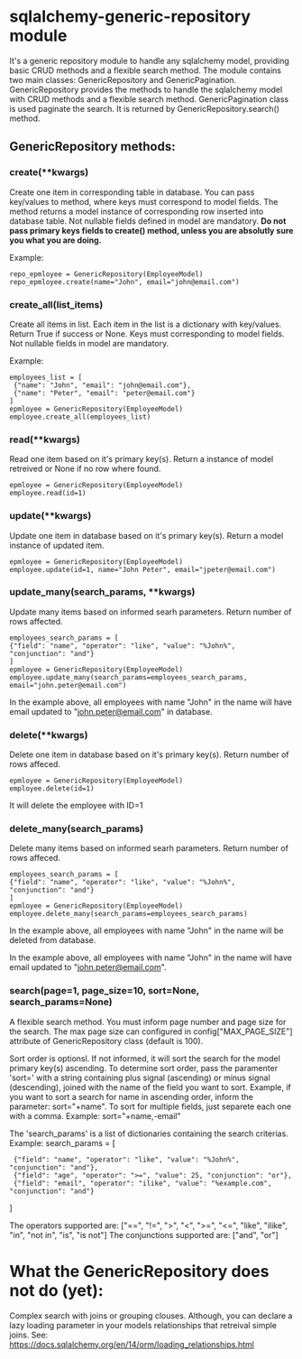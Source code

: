 # sqlalchemy-generic-repository module
It's a generic repository module to handle any sqlalchemy model, providing basic CRUD methods and a flexible search method.
The module contains two main classes: GenericRepository and GenericPagination. GenericRepository provides the methods to handle the sqlalchemy model with CRUD methods and a flexible search method. GenericPagination class is used paginate the search. It is returned by GenericRepository.search() method.

## GenericRepository methods:
### create(**kwargs)
Create one item in corresponding table in database. You can pass key/values to method, where keys must correspond to model fields. The method returns a model instance of corresponding row inserted into database table. Not nullable fields defined in model are mandatory. **Do not pass primary keys fields to create() method, unless you are absolutly sure you what you are doing.**

Example:
```
repo_epmloyee = GenericRepository(EmployeeModel)
repo_epmloyee.create(name="John", email="john@email.com")
```

### create_all(list_items)
Create all items in list. Each item in the list is a dictionary with key/values. Return True if success or None. Keys must corresponding to model fields. Not nullable fields in model are mandatory.

Example:
```
employees_list = [
 {"name": "John", "email": "john@email.com"},
 {"name": "Peter", "email": "peter@email.com"}
]
epmloyee = GenericRepository(EmployeeModel)
employee.create_all(employees_list)
```

### read(**kwargs)
Read one item based on it's primary key(s). Return a instance of model retreived or None if no row where found.
```
epmloyee = GenericRepository(EmployeeModel)
employee.read(id=1)
```


### update(**kwargs)
Update one item in database based on it's primary key(s). Return a model instance of updated item.
```
epmloyee = GenericRepository(EmployeeModel)
employee.update(id=1, name="John Peter", email="jpeter@email.com")
```


### update_many(search_params, **kwargs)
Update many items based on informed searh parameters. Return number of rows affected.
```
employees_search_params = [
{"field": "name", "operator": "like", "value": "%John%", "conjunction": "and"}
]
epmloyee = GenericRepository(EmployeeModel)
employee.update_many(search_params=employees_search_params, email="john.peter@email.com")
```

In the example above, all employees with name "John" in the name will have email updated to "john.peter@email.com" in database.


### delete(**kwargs)
Delete one item in database based on it's primary key(s). Return number of rows affeced.
```
epmloyee = GenericRepository(EmployeeModel)
employee.delete(id=1)
```
It will delete the employee with ID=1


### delete_many(search_params)
Delete many items based on informed searh parameters. Return number of rows affeced.
```
employees_search_params = [
{"field": "name", "operator": "like", "value": "%John%", "conjunction": "and"}
]
epmloyee = GenericRepository(EmployeeModel)
employee.delete_many(search_params=employees_search_params)
```
In the example above, all employees with name "John" in the name will be deleted from database.

In the example above, all employees with name "John" in the name will have email updated to "john.peter@email.com".

### search(page=1, page_size=10, sort=None, search_params=None)
A flexible search method.
You must inform page number and page size for the search. The max page size can configured in config["MAX_PAGE_SIZE"] attribute of GenericRepository class (default is 100).

Sort order is optionsl. If not informed, it will sort the search for the model primary key(s) ascending. To determine sort order, pass the paramenter 'sort=' with a string containing plus signal (ascending) or minus signal (descending), joined with the name of the field you want to sort. Example, if you want to sort a search for name in ascending order, inform the parameter: sort="+name". To sort for multiple fields, just separete each one with a comma. Example: sort="+name,-email"

The 'search_params' is a list of dictionaries containing the search criterias. Example:
search_params = [

     {"field": "name", "operator": "like", "value": "%John%", "conjunction": "and"},     
     {"field": "age", "operator": ">=", "value": 25, "conjunction": "or"},     
     {"field": "email", "operator": "ilike", "value": "%example.com", "conjunction": "and"}
]

 The operators supported are: ["==", "!=", ">", "<", ">=", "<=", "like", "ilike", "in", "not in", "is", "is not"]
 The conjunctions supported are: ["and", "or"]

# What the GenericRepository does not do (yet):
Complex search with joins or grouping clouses. Although, you can declare a lazy loading parameter in your models relationships that retreival simple joins. See: https://docs.sqlalchemy.org/en/14/orm/loading_relationships.html

